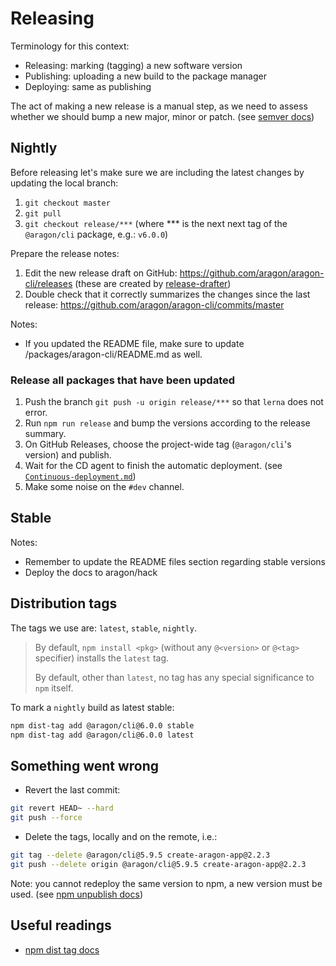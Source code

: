 # Releasing

Terminology for this context:

- Releasing: marking (tagging) a new software version
- Publishing: uploading a new build to the package manager
- Deploying: same as publishing

The act of making a new release is a manual step, as we need to assess whether we should bump a new
major, minor or patch. (see [semver docs](https://semver.org/))

## Nightly

Before releasing let's make sure we are including the latest changes by updating the local branch:

1. `git checkout master`
2. `git pull`
3. `git checkout release/***` (where *** is the next next tag of the `@aragon/cli` package, e.g.: `v6.0.0`)

Prepare the release notes:

1. Edit the new release draft on GitHub: <https://github.com/aragon/aragon-cli/releases>
   (these are created by [release-drafter](https://github.com/apps/release-drafter))
2. Double check that it correctly summarizes the changes since the last release: <https://github.com/aragon/aragon-cli/commits/master>

Notes:

- If you updated the README file, make sure to update /packages/aragon-cli/README.md as well.

### Release all packages that have been updated

1. Push the branch `git push -u origin release/***` so that `lerna` does not error.
2. Run `npm run release` and bump the versions according to the release summary.
3. On GitHub Releases, choose the project-wide tag (`@aragon/cli`'s version) and publish.
4. Wait for the CD agent to finish the automatic deployment. (see [`Continuous-deployment.md`](/docs-internal/Continuous-deployment.md))
5. Make some noise on the `#dev` channel.

## Stable

Notes:

- Remember to update the README files section regarding stable versions
- Deploy the docs to aragon/hack

## Distribution tags

The tags we use are: `latest`, `stable`, `nightly`.

> By default, `npm install <pkg>` (without any `@<version>` or `@<tag>` specifier) installs the `latest` tag.
>
> By default, other than `latest`, no tag has any special significance to `npm` itself.

To mark a `nightly` build as latest stable:

```sh
npm dist-tag add @aragon/cli@6.0.0 stable
npm dist-tag add @aragon/cli@6.0.0 latest
```

## Something went wrong

- Revert the last commit:

```sh
git revert HEAD~ --hard
git push --force
```

- Delete the tags, locally and on the remote, i.e.:

```sh
git tag --delete @aragon/cli@5.9.5 create-aragon-app@2.2.3
git push --delete origin @aragon/cli@5.9.5 create-aragon-app@2.2.3
```

Note: you cannot redeploy the same version to npm, a new version must be used.
(see [npm unpublish docs](https://docs.npmjs.com/cli/unpublish))

## Useful readings

- [npm dist tag docs](https://docs.npmjs.com/cli/dist-tag)

